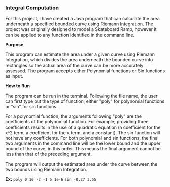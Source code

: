 ### Integral Computation

For this project, I have created a Java program that can calculate the area underneath a specified bounded curve using Riemann Integration. The project was originally designed to model a Skateboard Ramp, however it can be applied to any function identified in the command line. 

**Purpose**

This program can estimate the area under a given curve using Riemann Integration, which divides the area underneath the bounded curve into rectangles so the actual area of the curve can be more accurately assessed. The program accepts either Polynomial functions or Sin functions as input. 

**How to Run**

The program can be run in the terminal. Following the file name, the user can first type out the type of function, either "poly" for polynomial functions or "sin" for sin functions. 

For a polynomial function, the arguments following "poly" are the coefficients of the polynomial function. For example; providing three coefficients results in the use of a quadratic equation (a coefficient for the x^2 term, a coeffcient for the x term, and a constant). The sin function will not have any coefficients. For both polynomial and sin functions, the final two arguments in the command line will be the lower bound and the upper bound of the curve, in this order. This means the final argument cannot be less than that of the preceding argument. 

The program will output the estimated area under the curve between the two bounds using Riemann Integration.

**Ex:**
`poly 0 10 -2 -1 5 1e-6`
`sin -0.27 3.55`

